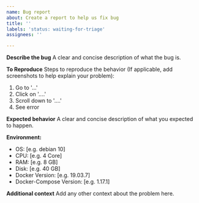 ```yaml
---
name: Bug report
about: Create a report to help us fix bug
title: ''
labels: 'status: waiting-for-triage'
assignees: ''

---
```


**Describe the bug**
A clear and concise description of what the bug is.

**To Reproduce**
Steps to reproduce the behavior (If applicable, add screenshots to help explain your problem):

1. Go to '...'
2. Click on '....'
3. Scroll down to '....'
4. See error

**Expected behavior**
A clear and concise description of what you expected to happen.

**Environment:**

 - OS: [e.g. debian 10]
 - CPU: [e.g. 4 Core]
 - RAM: [e.g. 8 GB]
 - Disk: [e.g. 40 GB]
 - Docker Version: [e.g. 19.03.7]
 - Docker-Compose Version: [e.g. 1.17.1]

**Additional context**
Add any other context about the problem here.
